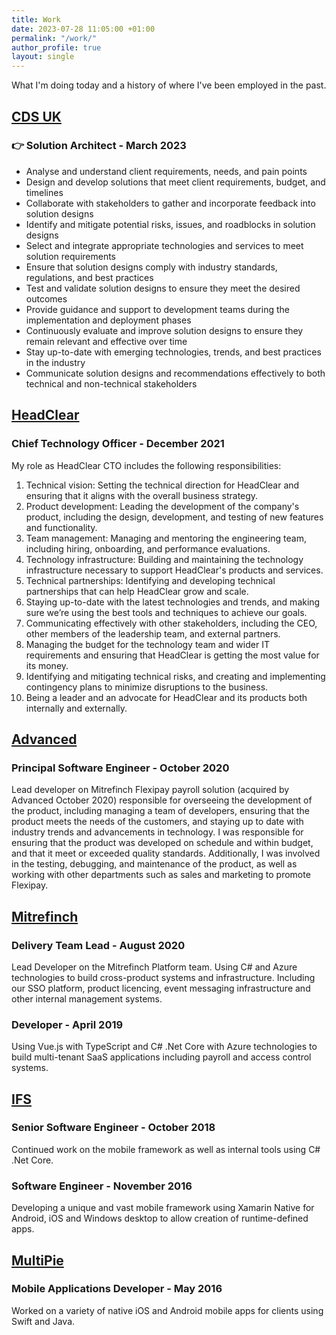 ```yaml
---
title: Work
date: 2023-07-28 11:05:00 +01:00
permalink: "/work/"
author_profile: true
layout: single
---
```


What I'm doing today and a history of where I've been employed in the past.

## <a href="https://www.cds.co.uk" target="_blank">CDS UK</a>
### 👉 Solution Architect - March 2023
- Analyse and understand client requirements, needs, and pain points
- Design and develop solutions that meet client requirements, budget, and timelines
- Collaborate with stakeholders to gather and incorporate feedback into solution designs
- Identify and mitigate potential risks, issues, and roadblocks in solution designs
- Select and integrate appropriate technologies and services to meet solution requirements
- Ensure that solution designs comply with industry standards, regulations, and best practices
- Test and validate solution designs to ensure they meet the desired outcomes
- Provide guidance and support to development teams during the implementation and deployment phases
- Continuously evaluate and improve solution designs to ensure they remain relevant and effective over time
- Stay up-to-date with emerging technologies, trends, and best practices in the industry
- Communicate solution designs and recommendations effectively to both technical and non-technical stakeholders

## <a href="https://web.archive.org/web/20230728100050/https://www.headclear.com/" target="_blank">HeadClear</a>
### Chief Technology Officer - December 2021
My role as HeadClear CTO includes the following responsibilities:
1. Technical vision: Setting the technical direction for HeadClear and ensuring that it aligns with the overall business strategy.
2. Product development: Leading the development of the company's product, including the design, development, and testing of new features and functionality.
3. Team management: Managing and mentoring the engineering team, including hiring, onboarding, and performance evaluations.
4. Technology infrastructure: Building and maintaining the technology infrastructure necessary to support HeadClear's products and services.
5. Technical partnerships: Identifying and developing technical partnerships that can help HeadClear grow and scale.
6. Staying up-to-date with the latest technologies and trends, and making sure we’re using the best tools and techniques to achieve our goals.
7. Communicating effectively with other stakeholders, including the CEO, other members of the leadership team, and external partners.
8. Managing the budget for the technology team and wider IT requirements and ensuring that HeadClear is getting the most value for its money.
9. Identifying and mitigating technical risks, and creating and implementing contingency plans to minimize disruptions to the business.
10. Being a leader and an advocate for HeadClear and its products both internally and externally.

## <a href="https://web.archive.org/web/20210506205544/https://www.oneadvanced.com/" target="_blank">Advanced</a>
### Principal Software Engineer - October 2020
Lead developer on Mitrefinch Flexipay payroll solution (acquired by Advanced October 2020) responsible for overseeing the development of the product, including managing a team of developers, ensuring that the product meets the needs of the customers, and staying up to date with industry trends and advancements in technology. I was responsible for ensuring that the product was developed on schedule and within budget, and that it meet or exceeded quality standards. Additionally, I was involved in the testing, debugging, and maintenance of the product, as well as working with other departments such as sales and marketing to promote Flexipay.

## <a href="https://web.archive.org/web/20200119002737/https://www.mitrefinch.co.uk/" target="_blank">Mitrefinch</a>
### Delivery Team Lead - August 2020
Lead Developer on the Mitrefinch Platform team. Using C# and Azure technologies to build cross-product systems and infrastructure. Including our SSO platform, product licencing, event messaging infrastructure and other internal management systems.

### Developer - April 2019
Using Vue.js with TypeScript and C# .Net Core with Azure technologies to build multi-tenant SaaS applications including payroll and access control systems.

## <a href="https://web.archive.org/web/20181022211004/https://www.ifsworld.com/us/" target="_blank">IFS</a>
### Senior Software Engineer - October 2018
Continued work on the mobile framework as well as internal tools using C# .Net Core.

### Software Engineer - November 2016
Developing a unique and vast mobile framework using Xamarin Native for Android, iOS and Windows desktop to allow creation of runtime-defined apps.

## <a href="https://web.archive.org/web/20160610141221/http://www.multipie.co.uk/" target="_blank">MultiPie</a>
### Mobile Applications Developer - May 2016
Worked on a variety of native iOS and Android mobile apps for clients using Swift and Java.